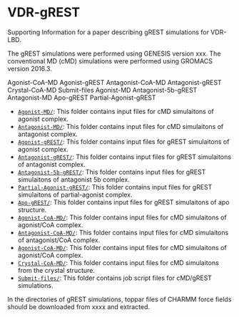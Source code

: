 # VDR-gREST
Supporting Information for a paper describing gREST simulations for VDR-LBD.

The gREST simulations were performed using GENESIS version xxx.
The conventional MD (cMD) simulations were performed using GROMACS version 2016.3.

Agonist-CoA-MD  Agonist-gREST        Antagonist-CoA-MD  Antagonist-gREST  Crystal-CoA-MD         Submit-files
Agonist-MD      Antagonist-5b-gREST  Antagonist-MD      Apo-gREST         Partial-Agonist-gREST

- [`Agonist-MD/`](Agonist-MD): This folder contains input files for cMD simulaitons of agonist complex.
- [`Antagonist-MD/`](Antagonist-MD): This folder contains input files for cMD simulaitons of antagonist complex.
- [`Agonist-gREST/`](Agonist-gREST): This folder contains input files for gREST simulaitons of agonist complex.
- [`Antagonist-gREST/`](Antagonist-gREST): This folder contains input files for gREST simulaitons of antagonist complex.
- [`Antagonist-5b-gREST/`](Antagonist-5b-gREST): This folder contains input files for gREST simulaitons of antagonist 5b complex.
- [`Partial-Agonist-gREST/`](Partial-Agonist-gREST): This folder contains input files for gREST simulaitons of partial-agonist complex.
- [`Apo-gREST/`](Apo-gREST): This folder contains input files for gREST simulaitons of apo structure.
- [`Agonist-CoA-MD/`](Agonist-CoA-MD): This folder contains input files for cMD simulaitons of agonist/CoA complex.
- [`Antagonist-CoA-MD/`](Antagonist-CoA-MD): This folder contains input files for cMD simulaitons of antagonist/CoA complex.
- [`Agonist-CoA-MD/`](Agonist-CoA-MD): This folder contains input files for cMD simulaitons of agonist/CoA complex.
- [`Crystal-CoA-MD/`](Crystal-CoA-MD): This folder contains input files for cMD simulaitons from the crystal structure.
- [`Submit-files/`](Submit-files): This folder contains job script files for cMD/gREST simulations.

In the directories of gREST simulations, toppar files of CHARMM force fields should be downloaded from xxxx and extracted. 
